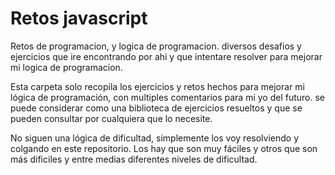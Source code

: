 # Retos javascript
Retos de programacion, y logica de programacion.
diversos desafios y ejercicios que ire encontrando por ahi y que intentare resolver para mejorar mi logica de programacion.

Esta carpeta solo recopila los ejercicios y retos hechos para mejorar mi lógica de programación, con multiples comentarios para mi yo del futuro. 
se puede considerar como una biblioteca de ejercicios resueltos y que se pueden consultar por cualquiera que lo necesite.

No siguen una lógica de dificultad, simplemente los voy resolviendo y colgando en este repositorio. Los hay que son muy fáciles y otros que son más dificiles y entre medias diferentes niveles de dificultad.

